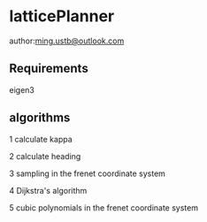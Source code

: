 # latticePlanner
author:ming.ustb@outlook.com

## Requirements
   eigen3


## algorithms
1 calculate kappa

2 calculate heading

3 sampling in the frenet coordinate system

4 Dijkstra's algorithm

5 cubic polynomials in the frenet coordinate system


